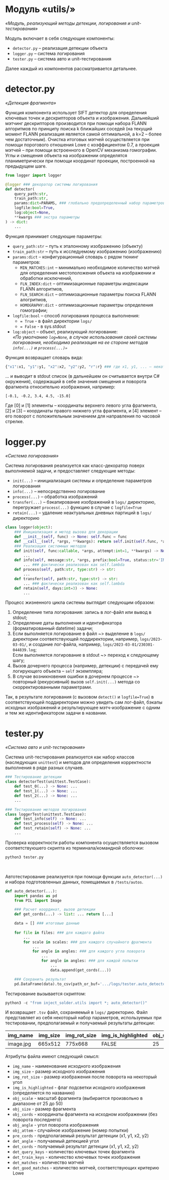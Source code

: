 # **Модуль «utils/»**
*«Модуль, реализующий методы детекции, логирования и unit-тестирования»*

Модуль включает в себя следующие компоненты:
- ```detector.py``` – реализация детекции объекта
- ```logger.py``` – система логирования
- ```tester.py``` – система авто и unit–тестирования

Далее каждый из компонентов рассматривается детальнее.

# detector.py
*«Детекция фрагмента»*

Функция компонента использует SIFT детектор для определения ключевых точек и дескрипторов объекта и изображения. Дальнейший мэтчинг дескрипторов производится при помощи набора FLANN алгоритмов по принципу поиска k ближайших соседей (на текущий момент FLANN реализация является самой оптимальной, а k=2 – более чем достаточным). Очистка итоговых мэтчей осуществляется при помощи порогового отношения Lowe с коэффициентом 0.7, а проекция мэтчей – при помощи встроенного в OpenCV механизма гомографии. Углы и смещения объекта на изображении определятся планиметрически при помощи координат проекции, построенной на предыдущем шаге.

```python
from logger import logger

@logger ### декоратор системы логирования
def detector(
    query_path:str,
    train_path:str,
    params:dict=PARAMS, ### глобально предопределенный набор параметров
    logfile:bool=True,
    log:object=None,
    **kwargs ### экстра параметры
) -> dict:
    ...
```

Функция принимает следующие параметры:
- ```query_path:str``` – путь к эталонному изображению (объекту)
- ```train_path:str``` – путь к исследуемому изображению (изображению)
- ```params:dict``` – конфигурационный словарь с рядом тюнинг параметров:
  - ```MIN_MATCHES:int``` – минимально необходимое количество мэтчей для определения местоположения объекта на изображении и обработки исключений,
  - ```FLN_INDEX:dict``` – оптимизационные параметры индексации FLANN алгоритмов,
  - ```FLN_SEARCH:dict``` – оптимизационные параметры поиска FLANN алогритмов,
  - ```HOMOGRAPHY:dict``` - оптимизационные параметры определения гомографии;
- ```logfile:bool``` – способ логирования процесса выполнения:
  - ```= True``` - в файл директории ```logs/```
  - ```= False``` - в sys.stdout
- ```log:object``` – объект, реализующий логирование:<br>
*«По умолчанию ```log=None```, в случае использования своей системы логирования, необходима реализация на ее стороне методов ```info(...)``` и ```process(...)»```*

Функция возвращает словарь вида:
```python
{"x1":x1, "y1":y1, "x2":x2, "y2":y2, "r":r} ### где x1, y1, ... – некоторые float значения
```
... и выводит в stdout список (в дальнейшем он считывается внутри C# окружения), содержащий в себе значения смещения и поворота фрагмента относительно изображения, например:
```
[-0.1, -0.2, 3.4, 4.5, -15.0]
```
Где [0] и [1] элементы – координаты верхнего левого угла фрагмента, [2] и [3] – координаты правого нижнего угла фрагмента, и [4] элемент – его поворот с положительным значением для направления по часовой стрелке.

# logger.py
*«Система логирования»*

Система логирования реализуется как класс-декоратор поверх выполняемой задачи, и предоставляет следующие методы:
- ```init(...)``` – инициализация системы и определение параметров логирования
- ```info(...)``` – непосредственно логирование
- ```process(...)``` – обработка изображений
- ```transfer(...)``` – бэкапирование изображений в ```logs/``` директорию, перегружает ```process(...)``` функцию в случае с ```logfile=True```
- ```retain(...)``` – удаление неактуальных дневных партиций в ```logs/``` директорию

```python
class logger(object):
    ### Инициализация и метод вызова для декорации
    def __init__(self, func) -> None: self.func = func    
    def __call__(self, *args, **kwargs): return self.init(self.func, *args, **kwargs)
    ### Реализация системных методов
    def init(self, func:callable, *args, attempt:int=1, **kwargs) -> None:
        ...
    def info(self, message:str, *args, prefix:bool=True, status:str='INFO', divide:bool=False) -> None: 
        ... ### фактически реализован как self.lambda
    def process(self, path:str, type:str) -> str: 
        ...
    def transfer(self, path:str, type:str) -> str: 
        ... ### фактически реализован как self.lambda
    def retain(self, days:int=3) -> None:
        ...
```

Процесс жизненного цикла системы выглядит следующим образом:
1. Определение типа логирования: запись в лог-файл или вывод в stdout;
1. Определение даты выполнения и идентификатора (форматированный datetime) задачи;
1. Если выполняется логирование в файл ~> выделение в ```logs/``` директории соответствующей поддиректории, например, ```logs/2023-03-01/```, и создание лог-файла, например, ```logs/2023-03-01/230301-044839.log```;<br>Если выполняется логирование в stdout ~> переход к следующему шагу;
1. Вызов дочернего процесса (например, детекции) с передачей ему логирующего объекта – ```self``` экземпляра;
1. В случае возникновения ошибки в дочернем процессе ~> повторный (рекурсивный) вызов ```self.init(...)``` метода со скорректированными параметрами.

Так, в результате логирования (с вызовом ```detect()``` и ```logfile=True```) в соответствующей поддиректории можно увидеть сам лог-файл, бэкапы исходных изображений и результирующее мэтч-изображение с одним и тем же идентификатором задачи в названии.

# tester.py
*«Система авто и unit-тестирования»*

Система unit-тестирования реализуется как набор классов (наследующих ```unittest```) и методов для определения корректности выполнения в ряде разных случаев.

```python
### Тестирование детекции
class detectorTest(unittest.TestCase):
    def test_0(...) -> None: ...
    def test_1(...) -> None: ...
    def test_2(...) -> None: ...
    ...

### Тестирование методов логирования
class loggerTest(unittest.TestCase):
    def test_info(self) -> None: ...
    def test_process(self) -> None: ...
    def test_retain(self) -> None: ...
    ...
```

Проверка корректности работы компонента осуществляется вызовом соответствуюшего скрипта из терминала/командной оболочки:
```bash
python3 tester.py
```
<br>

Автотестирование реализуется при помощи функции ```auto_detector(...)``` и набора подготовленных данных, помещаемых в ```/tests/autos```. 
```python
def auto_detector(...):
    import pandas as pd
    from PIL import Image

    ### Расчет координат, вызов детекции
    def get_cords(...) -> list: ... return [...]

    data = [] ### итоговые данные
    
    for file in files: ### для каждого файла
        ...
        for scale in scales: ### для каждого случайного фрагмента
            ...
            for angle in angles: ### для каждого угла поворота
                ...
                for angle in angles: ### для каждой попытки
                    ...
                    data.append(get_cords(...))

    ### Сохранить результат
    pd.DataFrame(data).to_csv(path_or_buf='.../logs/tester.auto_detector.tsv', sep='\t')
```

Тестирование вызывается скриптом:
```python
python3 -c "from inject_solder.utils import *; auto_detector()"
```
И возвращает ```.tsv``` файл, сохраняемый в ```logs/``` директорию. Файл представляет из себя некоторый набор параметров, используемых при тестировании, предполагаемый и получаемый результаты детекции:

|img_name|img_size|img_rot_size|img_is_highlighted|obj_scale|obj_size|obj_cords|obj_angle|obj_attem|pre_cords|det_angle|det_cords|det_query_keys|det_train_keys|det_matches|det_good_matches|
|---|---|---|---|---|---|---|---|---|---|---|---|---|---|---|---|
|image.jpg|665x512|775x668|FALSE|25|166x128|(...)|-15|1|(...)|15.1|(...)|50|100|50|25|---|

Атрибуты файла имеют следующий смысл:
- ```img_name``` - наименование исходного изображения
- ```img_size``` - размер исходного изображения
- ```img_rot_size``` - размер изображения после поворота на некоторый угол
- ```img_is_highlighted``` - флаг подсветки исходного изображения (определяется по названию)
- ```obj_scale``` - масштаб фрагмента (выбирается произвольно в диапазоне от 25 до 50)
- ```obj_size``` - размер фрагмента
- ```obj_cords``` - координаты фрагмента на исходном изображении (без поворота последнего)
- ```obj_angle``` - угол поворота изображения
- ```obj_attem``` - случайное изображение (номер попытки)
- ```pre_cords``` - предполагаемый результат детекции (x1, y1, x2, y2)
- ```det_angle``` - получаемый детекцией угол
- ```det_cords``` - получаемый результат детекции (x1, y1, x2, y2)
- ```det_query_keys``` - количество ключевых точек фрагмента
- ```det_train_keys``` - количество ключевых точек изображения
- ```det_matches``` - количество мэтчей
- ```det_good_matches``` - количество мэтчей, соответствующих критерию Lowe